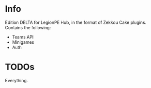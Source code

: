 Info
===
Edition DELTA for LegionPE Hub, in the format of Zekkou Cake plugins.
Contains the following:
* Teams API
* Minigames
* Auth

TODOs
===
Everything.
